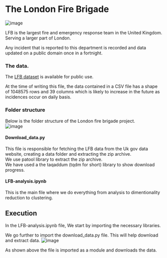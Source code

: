 # The London Fire Brigade

![image](https://github.com/Shourobkhan/London-Fire-Brigade/assets/133609366/15fe554d-e7aa-4300-8eb5-c9ee03f2f53f)


LFB is the largest fire and emergency response team in the United Kingdom. Serving a larger part of London.

Any incident that is reported to this department is recorded and data updated on a public domain once in a fortnight.

### The data.
The <a href = "https://data.london.gov.uk/dataset/london-fire-brigade-incident-records" target = "_blank">LFB dataset</a> is available for public use.

At the time of writing this file, the data contained in a CSV file has a shape of 1048575 rows and 39 columns which is likely to increase in the future as incidences occur on daily basis.

### Folder structure
Below is the folder structure of the London fire brigade project.<br>
![image](https://user-images.githubusercontent.com/68260816/194726990-5335c921-c33c-474c-9c96-e537edad2d63.png)
<br>

#### Download_data.py
This file is responsible for fetching the LFB data from the Uk gov data website, creating a data folder and extracting the zip archive.<br>
We use patool library to extract the zip archive.<br>
We have used a the taqaddum (tqdm for short) library to show download progress.

#### LFB-analysis.ipynb
This is the main file where we do everything from analysis to dimentionality reduction to clustering.

## Execution
In the LFB-analysis.ipynb file, We start by importing the necessary libraries.

We go further to import the download_data.py file. This will help download and extract data.
![image](https://user-images.githubusercontent.com/68260816/194727520-abe2aead-36d7-45ea-b964-c1682f80c271.png)

As shown above the file is imported as a module and downloads the data.


